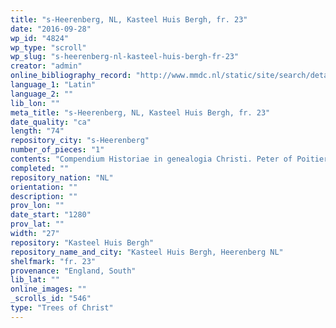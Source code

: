 ```yaml
---
title: "s-Heerenberg, NL, Kasteel Huis Bergh, fr. 23"
date: "2016-09-28"
wp_id: "4824"
wp_type: "scroll"
wp_slug: "s-heerenberg-nl-kasteel-huis-bergh-fr-23"
creator: "admin"
online_bibliography_record: "http://www.mmdc.nl/static/site/search/detail.html?searchMode=advanced&recordId=14186&selectedRecordId=14186&maximumRecords=15&recordDisplayLevel=1&startRecord=1&showMap=1&freetextsearch=vellum+roll&shelfmark=Type+in+query...+%28autocompleted%29&author=Type+in+query...+%28autocompleted%29&title=Type+in+query...+%28autocompleted%29&startyear=Type+in+query&endyear=Type+in+query&alt-title=Type+in+query...+%28autocompleted%29&incipit=Type+in+query&annotation_contents=Type+in+query&contains=null&language=null&language_original=null&translator=Type+in+query...+%28autocompleted%29&type=null&keyword=Type+in+query&person=Type+in+query...+%28autocompleted%29&medium=null&script=Type+in+query&scribe=Type+in+query...+%28autocompleted%29&binding=null&binder=Type+in+query...+%28autocompleted%29&region=null&place=Type+in+query&patron=Type+in+query...+%28autocompleted%29&collection=Type+in+query...+%28autocompleted%29#r14186"
language_1: "Latin"
language_2: ""
lib_lon: ""
meta_title: "s-Heerenberg, NL, Kasteel Huis Bergh, fr. 23"
date_quality: "ca"
length: "74"
repository_city: "s-Heerenberg"
number_of_pieces: "1"
contents: "Compendium Historiae in genealogia Christi. Peter of Poitiers; tree of Jesse starting with David; roundels, colored drawings, decorated initials, pen-flourished initials."
completed: ""
repository_nation: "NL"
orientation: ""
description: ""
prov_lon: ""
date_start: "1280"
prov_lat: ""
width: "27"
repository: "Kasteel Huis Bergh"
repository_name_and_city: "Kasteel Huis Bergh, Heerenberg NL"
shelfmark: "fr. 23"
provenance: "England, South"
lib_lat: ""
online_images: ""
_scrolls_id: "546"
type: "Trees of Christ"
---
```




